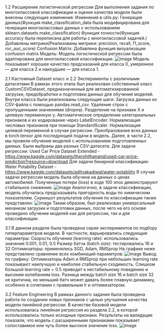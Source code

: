 1.2 Расширение логистической регрессии
Для выполнения задания по многоклассовой классификации и оценке качества модели были внесены следующие изменения:
Изменения в utils.py:
  Генерация данных(Функция make_classification_data была модифицирована для генерации многоклассовых данных с использованием sklearn.datasets.make_classification)
  Функция точности(Функция accuracy была переписана для работы с многоклассовой задачей.)
  Добавлены метрики(Реализованы метрики: precision, recall, f1_score, roc_auc_score)
Confusion Matrix:
Добавлена функция визуализации confusion matrix
Модель:
Модель логистической регрессии была адаптирована для многоклассовой классификации.
![image](https://github.com/user-attachments/assets/2eb23d70-53e9-454c-bd13-d28af1028302)
Модель показывает хорошее качество предсказаний для класса 0, умеренное — для класса 2 и наихудшее — для класса 1.

2.1 Кастомный Dataset класс и 2.2 Эксперименты с различными датасетами
В рамках этого этапа был реализован собственный класс CustomCSVDataset, предназначенный для автоматизированной загрузки, предобработки и подготовки данных для обучения моделей. Внутри класса были реализованы следующие шаги:
Загрузка данных из CSV-файла с помощью pandas.read_csv.
Удаление строк с пропущенными значениями (dropna).
Разделение на признаки X и целевую переменную y.
Автоматическое определение категориальных признаков и их кодирование через LabelEncoder.
Нормализация числовых признаков при помощи StandardScaler.
Нормализация целевой переменной в случае регрессии.
Преобразование всех данных в torch.tensor для последующей подачи в модель.
Далее, в части 2.2, мы провели обучение моделей с использованием подготовленных данных. Были выбраны два разных CSV-датасета:
Для задачи регрессии: Used Car Price Dataset Extended - https://www.kaggle.com/datasets/therohithanand/used-car-price-prediction?resource=download
Для задачи бинарной классификации: Water Potability Dataset - https://www.kaggle.com/datasets/adityakadiwal/water-potability
В случае задачи регрессии модель была обучена на данных о ценах автомобилей. Полученные потери (loss) в ходе 100 эпох демонстрируют стабильное снижение:
![image](https://github.com/user-attachments/assets/1cd1789f-e164-43ed-a343-0ccb9acbd4a5)
Аналогично, в задаче классификации, модель обучалась предсказывать пригодность воды по химическим показателям. Скриншот результатов обучения по классификации также представлен:
![image](https://github.com/user-attachments/assets/b3021f14-9400-40b4-b572-cacfbdf1536a)
Таким образом, был реализован универсальный механизм загрузки и подготовки данных, после чего на его основе проведено обучение моделей как для регрессии, так и для классификации.

3.1
В данном разделе была проведена серия экспериментов по подбору гиперпараметров модели. В частности, варьировались следующие параметры:
Скорость обучения (learning rate): использовались значения 0.001, 0.01, 0.5
Размер батча (batch size): тестировались 16 и 32
Оптимизаторы: применялись SGD, Adam, RMSprop
На графике ниже представлено сравнение всех комбинаций параметров:
![image](https://github.com/user-attachments/assets/13fda4fe-2632-4d68-b1d6-8d4d53854223)
Вывод по графику:
Оптимизаторы Adam и RMSprop при небольших learning rate показывают наилучшую и наиболее стабильную сходимость.
Слишком большой learning rate = 0.5 приводит к нестабильному поведению и высоким колебаниям loss.
Разница между batch size 16 и batch size 32 не критична, но меньший батч может давать более плавную динамику, особенно в сочетании с правильным lr и оптимизатором.

3.2 Feature Engineering
В рамках данного задания была проведена работа по созданию новых признаков с целью улучшения качества модели линейной регрессии.
В качестве базовой модели использовалась линейная регрессия из раздела 2.2, в которой использовались только исходные признаки.
Результаты на валидации показали, что модель с расширенными признаками показывает сопоставимое или чуть более высокое значение loss.
![image](https://github.com/user-attachments/assets/a18eada0-709f-40b3-a20f-6f6b351d9bf9)



